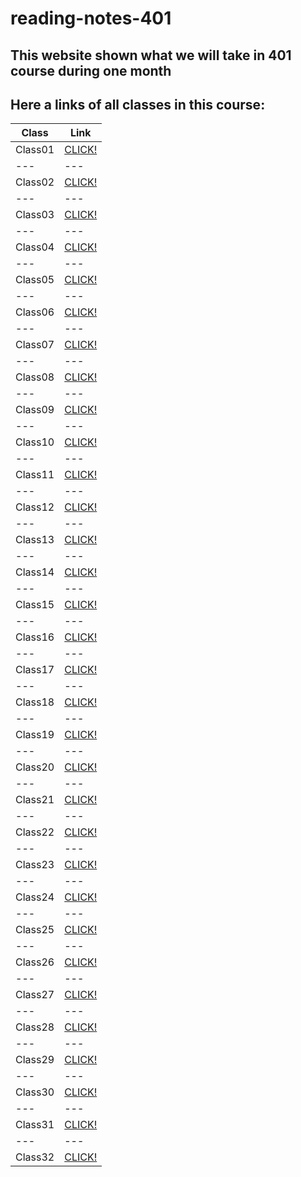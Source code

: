 # reading-notes-401

## This website shown what we will take in 401 course during one month

## Here a links of all classes in this course:

**Class** | **Link** 
--- | --- 
Class01 | [CLICK!](https://tumaho.github.io/reading-notes-401/class01)
--- | --- 
Class02 | [CLICK!](https://tumaho.github.io/reading-notes-401/class02)
--- | --- 
Class03 | [CLICK!](https://tumaho.github.io/reading-notes-401/class03)
--- | --- 
Class04 | [CLICK!](https://tumaho.github.io/reading-notes-401/class04)
--- | --- 
Class05 | [CLICK!](https://tumaho.github.io/reading-notes-401/Linked-list)
--- | --- 
Class06 | [CLICK!](https://tumaho.github.io/reading-notes-401/class06)
--- | --- 
Class07 | [CLICK!](https://tumaho.github.io/reading-notes-401/class07)
--- | --- 
Class08 | [CLICK!](https://tumaho.github.io/reading-notes-401/class08)
--- | --- 
Class09 | [CLICK!](https://tumaho.github.io/reading-notes-401/class09)
--- | --- 
Class10 | [CLICK!](https://tumaho.github.io/reading-notes-401/Queue-stack)
--- | --- 
Class11 | [CLICK!](https://tumaho.github.io/reading-notes-401/class11)
--- | --- 
Class12 | [CLICK!](https://tumaho.github.io/reading-notes-401/class12)
--- | --- 
Class13 | [CLICK!](https://tumaho.github.io/reading-notes-401/class13)
--- | --- 
Class14 | [CLICK!](https://tumaho.github.io/reading-notes-401/class14)
--- | --- 
Class15 | [CLICK!](https://tumaho.github.io/reading-notes-401/Trees)
--- | --- 
Class16 | [CLICK!](https://tumaho.github.io/reading-notes-401/class16)
--- | --- 
Class17 | [CLICK!](https://tumaho.github.io/reading-notes-401/class17)
--- | --- 
Class18 | [CLICK!](https://tumaho.github.io/reading-notes-401/class18)
--- | --- 
Class19 | [CLICK!](https://tumaho.github.io/reading-notes-401/class19)
--- | --- 
Class20 | [CLICK!](https://tumaho.github.io/reading-notes-401/class20)
--- | --- 
Class21 | [CLICK!](https://tumaho.github.io/reading-notes-401/class21)
--- | --- 
Class22 | [CLICK!](https://tumaho.github.io/reading-notes-401/class22)
--- | --- 
Class23 | [CLICK!](https://tumaho.github.io/reading-notes-401/class23)
--- | --- 
Class24 | [CLICK!](https://tumaho.github.io/reading-notes-401/class24)
--- | --- 
Class25 | [CLICK!](https://tumaho.github.io/reading-notes-401/class25)
--- | --- 
Class26 | [CLICK!](https://tumaho.github.io/reading-notes-401/class26)
--- | --- 
Class27 | [CLICK!](https://tumaho.github.io/reading-notes-401/class27)
--- | --- 
Class28 | [CLICK!](https://tumaho.github.io/reading-notes-401/graphs)
--- | --- 
Class29 | [CLICK!](https://tumaho.github.io/reading-notes-401/class29)
--- | --- 
Class30 | [CLICK!](https://tumaho.github.io/reading-notes-401/class30)
--- | --- 
Class31 | [CLICK!](https://tumaho.github.io/reading-notes-401/class31)
--- | --- 
Class32 | [CLICK!](https://tumaho.github.io/reading-notes-401/class32)